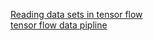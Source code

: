 [Reading data sets in tensor flow](https://developers.googleblog.com/2017/09/introducing-tensorflow-datasets.html)   
[tensor flow data pipline](https://kratzert.github.io/2017/06/15/example-of-tensorflows-new-input-pipeline.html)
